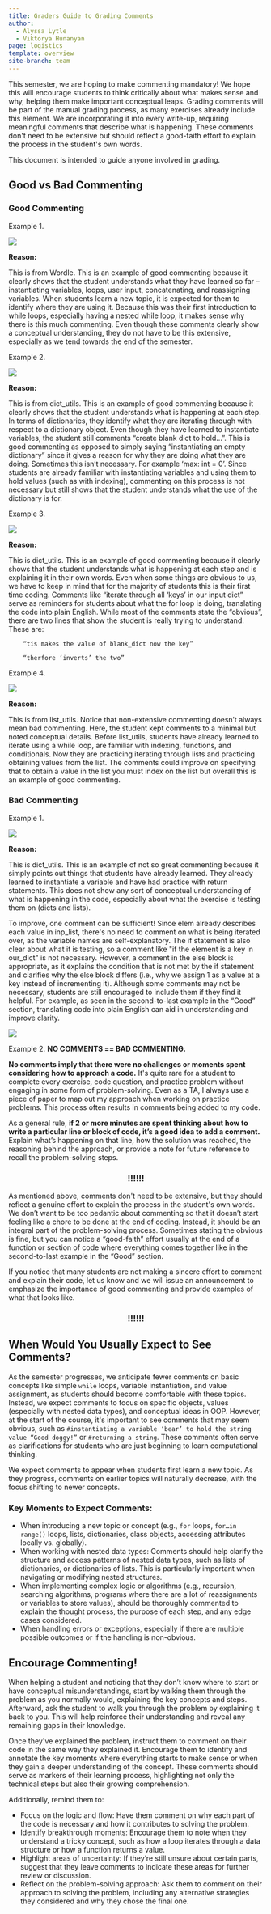 ```yaml
---
title: Graders Guide to Grading Comments
author:
  - Alyssa Lytle
  - Viktorya Hunanyan
page: logistics
template: overview
site-branch: team
---
```


This semester, we are hoping to make commenting mandatory! We hope this will encourage students to think critically about what makes sense and why, helping them make important conceptual leaps. Grading comments will be part of the manual grading process, as many exercises already include this element. We are incorporating it into every write-up, requiring meaningful comments that describe what is happening. These comments don't need to be extensive but should reflect a good-faith effort to explain the process in the student's own words.

This document is intended to guide anyone involved in grading. 

## Good vs Bad Commenting

### Good Commenting

Example 1. 

<img class="img-fluid" src="/static/assets/good_ex_one.png"/>

**Reason:**

This is from Wordle. This is an example of good commenting because it clearly shows that the student understands what they have learned so far – instantiating variables, loops, user input, concatenating, and reassigning variables. When students learn a new topic, it is expected for them to identify where they are using it. Because this was their first introduction to while loops, especially having a nested while loop, it makes sense why there is this much commenting. Even though these comments clearly show a conceptual understanding, they do not have to be this extensive, especially as we tend towards the end of the semester. 

Example 2. 

<img class="img-fluid" src="/static/assets/good_ex_two.png"/>

**Reason:**
   
This is from dict_utils. This is an example of good commenting because it clearly shows that the student understands what is happening at each step. In terms of dictionaries, they identify what they are iterating through with respect to a dictionary object. Even though they have learned to instantiate variables, the student still comments “create blank dict to hold…”. This is good commenting as opposed to simply saying “instantiating an empty dictionary” since it gives a reason for why they are doing what they are doing. Sometimes this isn’t necessary. For example ‘max: int = 0’. Since students are already familiar with instantiating variables and using them to hold values (such as with indexing), commenting on this process is not necessary but still shows that the student understands what the use of the dictionary is for. 

Example 3. 

<img class="img-fluid" src="/static/assets/good_ex_three.png"/>

**Reason:**
   
This is dict_utils. This is an example of good commenting because it clearly shows that the student understands what is happening at each step and is explaining it in their own words. Even when some things are obvious to us, we have to keep in mind that for the majority of students this is their first time coding. Comments like “iterate through all ‘keys’ in our input dict” serve as reminders for students about what the for loop is doing, translating the code into plain English. While most of the comments state the “obvious”, there are two lines that show the student is really trying to understand. These are: 

        “tis makes the value of blank_dict now the key”
        
        “therfore ‘inverts’ the two” 

Example 4. 

<img class="img-fluid" src="/static/assets/good_ex_four.png"/>

**Reason:**
   
This is from list_utils. Notice that non-extensive commenting doesn’t always mean bad commenting. Here, the student kept comments to a minimal but noted conceptual details. Before list_utils, students have already learned to iterate using a while loop, are familiar with indexing, functions, and conditionals. Now they are practicing iterating through lists and practicing obtaining values from the list. The comments could improve on specifying that to obtain a value in the list you must index on the list but overall this is an example of good commenting. 


### Bad Commenting

Example 1. 

<img class="img-fluid" src="/static/assets/bad_ex_one.png"/>

**Reason:**

This is dict_utils. This is an example of not so great commenting because it simply points out things that students have already learned. They already learned to instantiate a variable and have had practice with return statements. This does not show any sort of conceptual understanding of what is happening in the code, especially about what the exercise is testing them on (dicts and lists). 


To improve, one comment can be sufficient! Since elem already describes each value in inp_list, there's no need to comment on what is being iterated over, as the variable names are self-explanatory. The if statement is also clear about what it is testing, so a comment like "if the element is a key in our_dict" is not necessary. However, a comment in the else block is appropriate, as it explains the condition that is not met by the if statement and clarifies why the else block differs (i.e., why we assign 1 as a value at a key instead of incrementing it). Although some comments may not be necessary, students are still encouraged to include them if they find it helpful. For example, as seen in the second-to-last example in the “Good” section, translating code into plain English can aid in understanding and improve clarity.

<img class="img-fluid" src="/static/assets/improved_ex_one.png"/>

Example 2. 
**NO COMMENTS == BAD COMMENTING.**

**No comments imply that there were no challenges or moments spent considering how to approach a code.** It's quite rare for a student to complete every exercise, code question, and practice problem without engaging in some form of problem-solving. Even as a TA, I always use a piece of paper to map out my approach when working on practice problems. This process often results in comments being added to my code. 
    
As a general rule, **if 2 or more minutes are spent thinking about how to write a particular line or block of code, it’s a good idea to add a comment.** Explain what’s happening on that line, how the solution was reached, the reasoning behind the approach, or provide a note for future reference to recall the problem-solving steps.

<h3 style="text-align: center;">!!!!!!</h3>

As mentioned above, comments don't need to be extensive, but they should reflect a genuine effort to explain the process in the student's own words. We don’t want to be too pedantic about commenting so that it doesn’t start feeling like a chore to be done at the end of coding. Instead, it should be an integral part of the problem-solving process. Sometimes stating the obvious is fine, but you can notice a “good-faith” effort usually at the end of a function or section of code where everything comes together like in the second-to-last example in the “Good” section.

If you notice that many students are not making a sincere effort to comment and explain their code, let us know and we will issue an announcement to emphasize the importance of good commenting and provide examples of what that looks like.

<h3 style="text-align: center;">!!!!!!</h3>

## When Would You Usually Expect to See Comments?

As the semester progresses, we anticipate fewer comments on basic concepts like simple `while` loops, variable instantiation, and value assignment, as students should become comfortable with these topics. Instead, we expect comments to focus on specific objects, values (especially with nested data types), and conceptual ideas in OOP. However, at the start of the course, it's important to see comments that may seem obvious, such as `#instantiating a variable ‘bear’ to hold the string value “Good doggy!”` or `#returning a string`. These comments often serve as clarifications for students who are just beginning to learn computational thinking.

We expect comments to appear when students first learn a new topic. As they progress, comments on earlier topics will naturally decrease, with the focus shifting to newer concepts.

### Key Moments to Expect Comments:

- When introducing a new topic or concept (e.g., `for` loops, `for…in range()` loops, lists, dictionaries, class objects, accessing attributes locally vs. globally).
- When working with nested data types: Comments should help clarify the structure and access patterns of nested data types, such as lists of dictionaries, or dictionaries of lists. This is particularly important when navigating or modifying nested structures.
- When implementing complex logic or algorithms (e.g., recursion, searching algorithms, programs where there are a lot of reassignments or variables to store values), should be thoroughly commented to explain the thought process, the purpose of each step, and any edge cases considered.
- When handling errors or exceptions, especially if there are multiple possible outcomes or if the handling is non-obvious.

## Encourage Commenting!

When helping a student and noticing that they don’t know where to start or have conceptual misunderstandings, start by walking them through the problem as you normally would, explaining the key concepts and steps. Afterward, ask the student to walk you through the problem by explaining it back to you. This will help reinforce their understanding and reveal any remaining gaps in their knowledge.

Once they've explained the problem, instruct them to comment on their code in the same way they explained it. Encourage them to identify and annotate the key moments where everything starts to make sense or when they gain a deeper understanding of the concept. These comments should serve as markers of their learning process, highlighting not only the technical steps but also their growing comprehension.

Additionally, remind them to:

- Focus on the logic and flow: Have them comment on why each part of the code is necessary and how it contributes to solving the problem.
- Identify breakthrough moments: Encourage them to note when they understand a tricky concept, such as how a loop iterates through a data structure or how a function returns a value.
- Highlight areas of uncertainty: If they’re still unsure about certain parts, suggest that they leave comments to indicate these areas for further review or discussion.
- Reflect on the problem-solving approach: Ask them to comment on their approach to solving the problem, including any alternative strategies they considered and why they chose the final one.